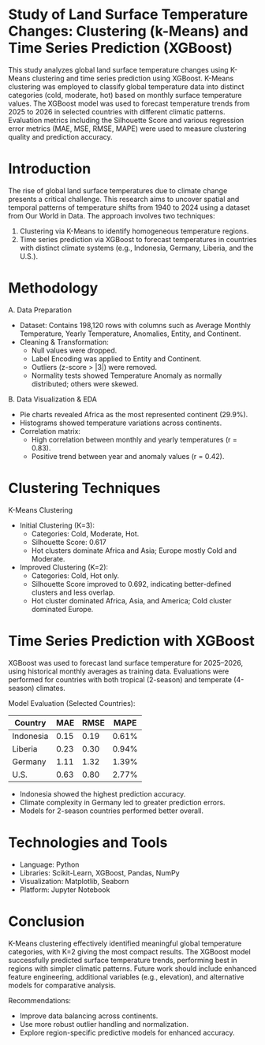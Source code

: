 # Study of Land Surface Temperature Changes: Clustering (k-Means) and Time Series Prediction (XGBoost) 
This study analyzes global land surface temperature changes using K-Means clustering and time series prediction using XGBoost. K-Means clustering was employed to classify global temperature data into distinct categories (cold, moderate, hot) based on monthly surface temperature values. The XGBoost model was used to forecast temperature trends from 2025 to 2026 in selected countries with different climatic patterns. Evaluation metrics including the Silhouette Score and various regression error metrics (MAE, MSE, RMSE, MAPE) were used to measure clustering quality and prediction accuracy.

# Introduction
The rise of global land surface temperatures due to climate change presents a critical challenge. This research aims to uncover spatial and temporal patterns of temperature shifts from 1940 to 2024 using a dataset from Our World in Data. The approach involves two techniques:
1. Clustering via K-Means to identify homogeneous temperature regions.
2. Time series prediction via XGBoost to forecast temperatures in countries with distinct climate systems (e.g., Indonesia, Germany, Liberia, and the U.S.).

# Methodology
A. Data Preparation
- Dataset: Contains 198,120 rows with columns such as Average Monthly Temperature, Yearly Temperature, Anomalies, Entity, and Continent.
- Cleaning & Transformation:
  - Null values were dropped.
  - Label Encoding was applied to Entity and Continent.
  - Outliers (z-score > |3|) were removed.
  - Normality tests showed Temperature Anomaly as normally distributed; others were skewed.

B. Data Visualization & EDA
- Pie charts revealed Africa as the most represented continent (29.9%).
- Histograms showed temperature variations across continents.
- Correlation matrix:
  - High correlation between monthly and yearly temperatures (r = 0.83).
  - Positive trend between year and anomaly values (r = 0.42).

# Clustering Techniques
K-Means Clustering
- Initial Clustering (K=3):
  - Categories: Cold, Moderate, Hot.
  - Silhouette Score: 0.617
  - Hot clusters dominate Africa and Asia; Europe mostly Cold and Moderate.
- Improved Clustering (K=2):
  - Categories: Cold, Hot only.
  - Silhouette Score improved to 0.692, indicating better-defined clusters and less overlap.
  - Hot cluster dominated Africa, Asia, and America; Cold cluster dominated Europe.

# Time Series Prediction with XGBoost
XGBoost was used to forecast land surface temperature for 2025–2026, using historical monthly averages as training data. Evaluations were performed for countries with both tropical (2-season) and temperate (4-season) climates.

Model Evaluation (Selected Countries):

| Country   | MAE  | RMSE | MAPE  |
| --------- | ---- | ---- | ----- |
| Indonesia | 0.15 | 0.19 | 0.61% |
| Liberia   | 0.23 | 0.30 | 0.94% |
| Germany   | 1.11 | 1.32 | 1.39% |
| U.S.      | 0.63 | 0.80 | 2.77% |

- Indonesia showed the highest prediction accuracy.
- Climate complexity in Germany led to greater prediction errors.
- Models for 2-season countries performed better overall.

# Technologies and Tools
- Language: Python
- Libraries: Scikit-Learn, XGBoost, Pandas, NumPy
- Visualization: Matplotlib, Seaborn
- Platform: Jupyter Notebook

# Conclusion
K-Means clustering effectively identified meaningful global temperature categories, with K=2 giving the most compact results. The XGBoost model successfully predicted surface temperature trends, performing best in regions with simpler climatic patterns. Future work should include enhanced feature engineering, additional variables (e.g., elevation), and alternative models for comparative analysis.

Recommendations:
- Improve data balancing across continents.
- Use more robust outlier handling and normalization.
- Explore region-specific predictive models for enhanced accuracy.
